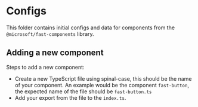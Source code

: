 # Configs

This folder contains initial configs and data for components from the `@microsoft/fast-components` library.

## Adding a new component

Steps to add a new component:

- Create a new TypeScript file using spinal-case, this should be the name of your component. An example would be the component `fast-button`, the expected name of the file should be `fast-button.ts`
- Add your export from the file to the `index.ts`.
